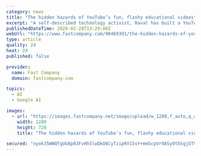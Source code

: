 ```yaml
---
category: news
title: "The hidden hazards of YouTube’s fun, flashy educational videos"
excerpt: "A self-described technology activist, Raval has built a YouTube following of almost 700,000 over the past four years with popular videos like “TensorFlow in 5 Minutes,” which explains a popular software platform used in artificial intelligence research, and “How to Make Money as a Programmer in 2018.” To keep his audience entertained ..."
publishedDateTime: 2020-02-28T13:29:00Z
webUrl: "https://www.fastcompany.com/90469391/the-hidden-hazards-of-youtubes-fun-educational-videos?partner=rss"
type: article
quality: 24
heat: 24
published: false

provider:
  name: Fast Company
  domain: fastcompany.com

topics:
  - AI
  - Google AI

images:
  - url: "https://images.fastcompany.net/image/upload/w_1280,f_auto,q_auto,fl_lossy/wp-cms/uploads/2020/02/p-1-youtube.jpg"
    width: 1280
    height: 720
    title: "The hidden hazards of YouTube’s fun, flashy educational videos"

secured: "nyok35WWQfgUG6p03FvHh5lwQkO6CyTzipRY15vY+mm5cpVr9ASy0tb5gjOTVKKyjuc3ZNnwwNweYJJwno7EeRl1fmC9tvG58Q+ETMnJoVclmEg2SGP1u0+DbKc111yoDeJcIMgnzD2ltbd0ZKcKK8tkfejd3FJUuCe0Cm139mibXku12/n9+7flLxUNlpiHR6ZXXStXQd4FhxwXznlJU1Q/cC3KSOMPcZRxLOofpMDMrOmxVrJnztnE0XH/zX6i2/jwd+0QIWbUpBZPNdcrN+hPz/gkgFB1rwUHIr31JzTouNyVuu4iTUK4ivWAiVxK;fXoo15X4ENimZ00tl+VYRA=="
---
```


